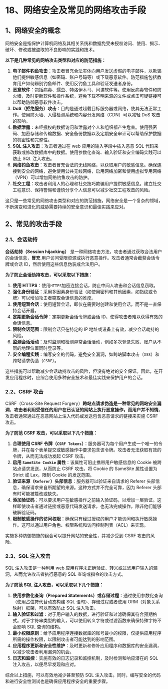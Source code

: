 # 18、网络安全及常见的网络攻击手段

## 1、网络安全的概念

网络安全是指保护计算机网络及其相关系统和数据免受未授权访问、使用、揭示、破坏、修改或被盗取的不良影响的实践和技术。

**以下是几种常见的网络攻击类型和对应的防范措施：**

1. **电子邮件钓鱼攻击**：攻击者冒充合法实体向用户发送虚假的电子邮件，以欺骗他们提供敏感信息（如密码、账户号码等）或下载恶意软件。防范措施包括教育用户如何辨别钓鱼邮件、使用反钓鱼工具和验证发送者身份。
2. **恶意软件**：包括病毒、蠕虫、特洛伊木马、间谍软件等。使用反病毒软件和防火墙，及时更新软件和操作系统，避免下载不明来源的文件或点击可疑链接可以帮助防御恶意软件攻击。
3. **DoS（拒绝服务）攻击**：目的是通过超载目标服务器或网络，使其无法正常工作。使用防火墙、入侵检测系统和内容分发网络（CDN）可以减轻 DoS 攻击的影响。
4. **数据泄露**：未经授权的数据访问和泄露对个人和组织都产生危害。使用强密码、加密存储和传输数据、安全备份数据以及定期安全审计可以帮助保护数据的机密性和完整性。
5. **SQL 注入攻击**：攻击者通过在 web 应用的输入字段中插入恶意 SQL 代码来获取或修改数据库中的数据。使用参数化查询、输入验证和安全编码实践可以防止 SQL 注入攻击。
6. **网络钓鱼攻击**：攻击者冒充合法的无线网络，以获取用户的敏感信息。确保连接到安全的网络，避免使用公共无线网络，启用网络加密和使用虚拟专用网络（VPN）可以增加网络钓鱼攻击的防护。
7. **社交工程**：攻击者利用人的心理和社交技巧欺骗用户提供敏感信息。建立社交工程意识、保持警惕和谨慎分享个人信息可以减少社交工程攻击的风险。

这只是一些常见的网络攻击类型和对应的防范措施，网络安全是一个复杂的领域，不断演变和进化的威胁需要持续的安全意识和最佳实践来应对。

## 2、常见的攻击手段

### 2.1、会话劫持

**会话劫持（Session hijacking）** 是一种网络攻击方法，攻击者通过获取合法用户的会话信息，**冒充** 用户访问受限资源或执行恶意操作。攻击者通常会截获会话令牌或会话 ID，然后使用这些信息伪装成合法用户。

**为了防止会话劫持攻击，可以采取以下措施：**

1. **使用 HTTPS**：使用`HTTPS`加密连接会话，防止中间人攻击和会话信息窃取。
2. **强化身份验证**：采用多因素身份验证（如使用密码和其他因素，如指纹或令牌）可以增加攻击者窃取会话信息的难度。
3. **使用短暂会话**：使用短暂会话，即仅在需要时创建和使用会话，而不是一直保持会话开启。
4. **定期更新会话令牌**：定期更新会话令牌或会话 ID，使得攻击者难以获得有效的会话信息。
5. **限制会话范围**：限制会话只在特定的 IP 地址或设备上有效，减少会话劫持的风险。
6. **监测会话活动**：及时监测和检测异常会话活动，例如多次登录失败、账户从不同的地理位置同时登录等。
7. **安全编程实践**：编写安全的代码，避免安全漏洞，如跨站脚本攻击（`XSS`）和跨站请求伪造（`CSRF`）。

这些措施可以帮助减少会话劫持攻击的风险，但没有绝对的安全保证。因此，在开发应用程序时，应综合使用多种安全技术和最佳实践来保护用户的会话。

### 2.2、CSRF 攻击

CSRF（Cross-Site Request Forgery）**跨站点请求伪造是一种常见的网站安全漏洞**，**攻击者利用受信任的用户在已认证的网站上执行恶意操作，而用户并不知情**。攻击者通常通过在恶意网站上注入代码或发送包含恶意请求的链接来实施 CSRF 攻击。

**为了防范 CSRF 攻击，可以采取以下几个措施：**

1. **合理使用 CSRF 令牌（`CSRF Tokens`）**：服务器可为每个用户生成一个唯一的令牌，并在每个表单提交或敏感操作中要求包含该令牌。攻击者无法获取有效的令牌，从而无法成功发起 CSRF 攻击。
2. **启用 `SameSite Cookie` 属性**：该属性可阻止携带用户敏感信息的 Cookie 被跨站点请求发送，从而防止 CSRF 攻击。将 Cookie 的 SameSite 属性设置为 Strict 或 Lax，限制 Cookie 的发送范围。
3. **验证来源（`Referer`）头部信息**：服务器可以验证来自请求的 Referer 头部信息，确保请求来自所期望的来源。这种方式并不完全可靠，因为 Referer 头部有时可能被篡改或缺失。
4. **添加验证码**：可以要求用户在敏感操作之前输入验证码，以增加一层验证。这样即使攻击者通过链接或恶意代码发送请求，也无法完成操作，除非他们能够破解验证码。
5. **限制敏感操作的访问权限**：确保只有经过授权的用户才能访问和执行敏感操作。这可以通过用户角色、权限系统和访问控制列表（ACL）来实现。

实施多种防御措施的组合可以提升网站的安全性，并减少受到 CSRF 攻击的风险。

### 2.3、SQL 注入攻击

SQL 注入攻击是一种利用 web 应用程序未正确验证、转义或过滤用户输入的漏洞，从而允许攻击者执行恶意的 SQL 查询或指令的攻击方式。

**为了防范 SQL 注入攻击，可以采取以下几个措施：**

1. **使用参数化查询（Prepared Statements）或存储过程**：通过使用参数化查询（使用占位符代替动态构建 SQL 语句）、存储过程或者使用 ORM（对象关系映射）框架，可以有效防止 SQL 注入攻击。
2. **输入验证和过滤**：对于用户输入的数据，进行验证和过滤确保其符合预期格式。对于字符串类型的输入，可以使用转义字符或过滤函数来确保特殊字符不会影响 SQL 查询的结构。
3. **最小权限原则**：给予应用程序连接数据库的账号最小的权限，仅提供应用程序所需的操作权限，以限制攻击者可能达到的影响范围。
4. **应用程序更新和安全性维护**：及时更新和修补应用程序和数据库的安全漏洞，以减少攻击者利用漏洞的机会。
5. **日志和监控**：实施有效的日志记录和监控机制，及时检测和响应潜在的 SQL 注入攻击，以便尽早发现和应对。

综合以上措施，可以有效地减少甚至预防 SQL 注入攻击。同时，编写安全的代码和进行安全性测试也是确保应用程序安全的重要步骤。
